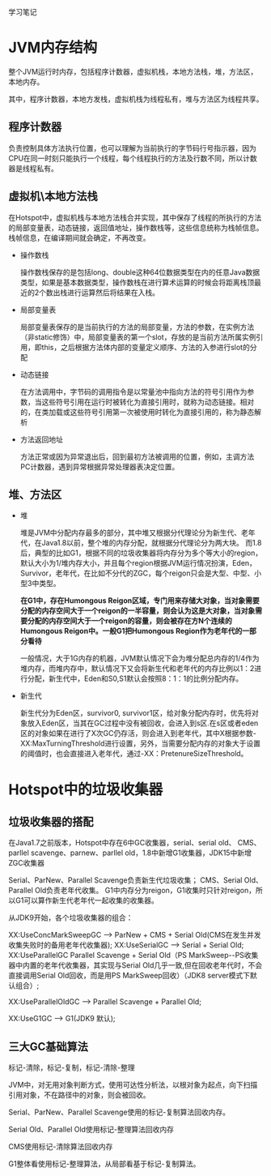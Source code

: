 学习笔记

# JVM内存结构
整个JVM运行时内存，包括程序计数器，虚拟机栈，本地方法栈，堆，方法区，本地内存。

其中，程序计数器，本地方发栈，虚拟机栈为线程私有，堆与方法区为线程共享。

## 程序计数器
负责控制具体方法执行位置，也可以理解为当前执行的字节码行号指示器，因为CPU在同一时刻只能执行一个线程，每个线程执行的方法及行数不同，所以计数器是线程私有。

## 虚拟机\本地方法栈
在Hotspot中，虚拟机栈与本地方法栈合并实现，其中保存了线程的所执行的方法的局部变量表，动态链接，返回值地址，操作数栈等，这些信息统称为栈帧信息。栈帧信息，在编译期间就会确定，不再改变。

* 操作数栈
 
    操作数栈保存的是包括long、double这种64位数据类型在内的任意Java数据类型，如果是基本数据类型，操作数栈在进行算术运算的时候会将距离栈顶最近的2个数出栈进行运算然后将结果在入栈。
* 局部变量表

    局部变量表保存的是当前执行的方法的局部变量，方法的参数，在实例方法（非static修饰）中，局部变量表的第一个slot，存放的是当前方法所属实例引用，即this，之后根据方法体内部的变量定义顺序、方法的入参进行slot的分配

* 动态链接

    在方法调用中，字节码的调用指令是以常量池中指向方法的符号引用作为参数，当这些符号引用在运行时被转化为直接引用时，就称为动态链接。相对的，在类加载或这些符号引用第一次被使用时转化为直接引用的，称为静态解析

* 方法返回地址

    方法正常或因为异常退出后，回到最初方法被调用的位置，例如，主调方法PC计数器，遇到异常根据异常处理器表决定位置。


## 堆、方法区

* 堆

    堆是JVM中分配内存最多的部分，其中堆又根据分代理论分为新生代、老年代，在Java1.8以前，整个堆的内存分配，就根据分代理论分为两大块。
    而1.8后，典型的比如G1，根据不同的垃圾收集器将内存分为多个等大小的region，默认大小为1/堆内存大小，并且每个region根据JVM运行情况扮演，Eden，Survivor，老年代，在比如不分代的ZGC，每个reigon只会是大型、中型、小型3中类型。
    
    **在G1中，存在Humongous Reigon区域，专门用来存储大对象，当对象需要分配的内存空间大于一个reigon的一半容量，则会认为这是大对象，当对象需要分配的内存空间大于一个reigon的容量，则会被存在方N个连续的Humongous Reigon中。一般G1把Humongous Region作为老年代的一部分看待**

    一般情况，大于1G内存的机器，JVM默认情况下会为堆分配总内存的1/4作为堆内存，而堆内存中，默认情况下又会将新生代和老年代的内存比例以1：2进行分配，新生代中，Eden和S0,S1默认会按照8：1：1的比例分配内存。

* 新生代

    新生代分为Eden区，survivor0, survivor1区，给对象分配内存时，优先将对象放入Eden区，当其在GC过程中没有被回收，会进入到s区.在s区或者eden区的对象如果在进行了X次GC仍存活，则会进入到老年代，其中X根据参数-XX:MaxTurningThreshold进行设置，另外，当需要分配内存的对象大于设置的阈值时，也会直接进入老年代，通过-XX：PretenureSizeThreshold。


# Hotspot中的垃圾收集器

## 垃圾收集器的搭配

在Java1.7之前版本，Hotspot中存在6中GC收集器，serial、serial old、 CMS、parllel scavenge、parnew、parllel old，1.8中新增G1收集器，JDK15中新增ZGC收集器

Serial、ParNew、Parallel Scavenge负责新生代垃圾收集；
CMS、Serial Old、Parallel Old负责老年代收集。
G1中内存分为reigon，G1收集时只针对reigon，所以G1可以算作新生代老年代一起收集的收集器。

从JDK9开始，各个垃圾收集器的组合：

   XX:UseConcMarkSweepGC --> ParNew + CMS + Serial Old(CMS在发生并发收集失败时的备用老年代收集器);
   XX:UseSerialGC --> Serial + Serial Old;
   XX:UseParallelGC Parallel Scavenge + Serial Old（PS MarkSweep--PS收集器中内置的老年代收集器，其实现与Serial Old几乎一致,但在回收老年代时，不会直接调用Serial Old回收，而是用PS MarkSweep回收）（JDK8 server模式下默认组合）;
   
   XX:UseParallelOldGC --> Parallel Scavenge + Parallel Old;
   
   XX:UseG1GC --> G1(JDK9 默认);

## 三大GC基础算法
标记-清除，标记-复制，标记-清除-整理

JVM中，对无用对象判断方式，使用可达性分析法，以根对象为起点，向下扫描引用对象，不在路径中的对象，则会被回收。

Serial、ParNew、Parallel Scavenge使用的标记-复制算法回收内存。

Serial Old、Parallel Old使用标记-整理算法回收内存

CMS使用标记-清除算法回收内存

G1整体看使用标记-整理算法，从局部看基于标记-复制算法。